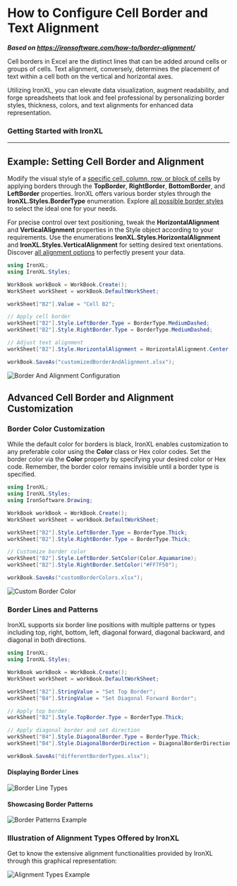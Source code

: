 # How to Configure Cell Border and Text Alignment

***Based on <https://ironsoftware.com/how-to/border-alignment/>***


Cell borders in Excel are the distinct lines that can be added around cells or groups of cells. Text alignment, conversely, determines the placement of text within a cell both on the vertical and horizontal axes.

Utilizing IronXL, you can elevate data visualization, augment readability, and forge spreadsheets that look and feel professional by personalizing border styles, thickness, colors, and text alignments for enhanced data representation.

<h3>Getting Started with IronXL</h3>

----------------------------------

## Example: Setting Cell Border and Alignment

Modify the visual style of a [specific cell, column, row, or block of cells](https://ironsoftware.com/csharp/excel/how-to/select-range/) by applying borders through the **TopBorder**, **RightBorder**, **BottomBorder**, and **LeftBorder** properties. IronXL offers various border styles through the **IronXL.Styles.BorderType** enumeration. Explore [all possible border styles](#anchor-available-border-type) to select the ideal one for your needs.

For precise control over text positioning, tweak the **HorizontalAlignment** and **VerticalAlignment** properties in the Style object according to your requirements. Use the enumerations **IronXL.Styles.HorizontalAlignment** and **IronXL.Styles.VerticalAlignment** for setting desired text orientations. Discover [all alignment options](#anchor-available-border-type) to perfectly present your data.

```cs
using IronXL;
using IronXL.Styles;

WorkBook workBook = WorkBook.Create();
WorkSheet workSheet = workBook.DefaultWorkSheet;

workSheet["B2"].Value = "Cell B2";

// Apply cell border
workSheet["B2"].Style.LeftBorder.Type = BorderType.MediumDashed;
workSheet["B2"].Style.RightBorder.Type = BorderType.MediumDashed;

// Adjust text alignment
workSheet["B2"].Style.HorizontalAlignment = HorizontalAlignment.Center;

workBook.SaveAs("customizedBorderAndAlignment.xlsx");
```

<div class="content-img-align-center">
    <div class="center-image-wrapper">
         <img src="https://ironsoftware.com/static-assets/excel/how-to/border-alignment/set-border-alignment.webp" alt="Border And Alignment Configuration" class="img-responsive add-shadow">
    </div>
</div>

## Advanced Cell Border and Alignment Customization

### Border Color Customization

While the default color for borders is black, IronXL enables customization to any preferable color using the **Color** class or Hex color codes. Set the border color via the **Color** property by specifying your desired color or Hex code. Remember, the border color remains invisible until a border type is specified.

```cs
using IronXL;
using IronXL.Styles;
using IronSoftware.Drawing;

WorkBook workBook = WorkBook.Create();
WorkSheet workSheet = workBook.DefaultWorkSheet;

workSheet["B2"].Style.LeftBorder.Type = BorderType.Thick;
workSheet["B2"].Style.RightBorder.Type = BorderType.Thick;

// Customize border color
workSheet["B2"].Style.LeftBorder.SetColor(Color.Aquamarine);
workSheet["B2"].Style.RightBorder.SetColor("#FF7F50");

workBook.SaveAs("customBorderColors.xlsx");
```

<div class="content-img-align-center">
    <div class="center-image-wrapper">
         <img src="https://ironsoftware.com/static-assets/excel/how-to/border-alignment/set-border-color.webp" alt="Custom Border Color" class="img-responsive add-shadow">
    </div>
</div>

### Border Lines and Patterns

IronXL supports six border line positions with multiple patterns or types including top, right, bottom, left, diagonal forward, diagonal backward, and diagonal in both directions.

```cs
using IronXL;
using IronXL.Styles;

WorkBook workBook = WorkBook.Create();
WorkSheet workSheet = workBook.DefaultWorkSheet;

workSheet["B2"].StringValue = "Set Top Border";
workSheet["B4"].StringValue = "Set Diagonal Forward Border";

// Apply top border
workSheet["B2"].Style.TopBorder.Type = BorderType.Thick;

// Apply diagonal border and set direction
workSheet["B4"].Style.DiagonalBorder.Type = BorderType.Thick;
workSheet["B4"].Style.DiagonalBorderDirection = DiagonalBorderDirection.Forward;

workBook.SaveAs("differentBorderTypes.xlsx");
```

#### Displaying Border Lines

<div class="content-img-align-center">
    <div class="center-image-wrapper">
         <img src="https://ironsoftware.com/static-assets/excel/how-to/border-alignment/border-line.webp" alt="Border Line Types" class="img-responsive add-shadow">
    </div>
</div>

#### Showcasing Border Patterns

<div class="content-img-align-center">
    <div class="center-image-wrapper">
         <img src="https://ironsoftware.com/static-assets/excel/how-to/border-alignment/border-types.webp" alt="Border Patterns Example" class="img-responsive add-shadow">
    </div>
</div>

### Illustration of Alignment Types Offered by IronXL

Get to know the extensive alignment functionalities provided by IronXL through this graphical representation:

<div class="content-img-align-center">
    <div class="center-image-wrapper">
         <img src="https://ironsoftware.com/static-assets/excel/how-to/border-alignment/alignment-types.webp" alt="Alignment Types Example" class="img-responsive add-shadow">
    </div>
</div>